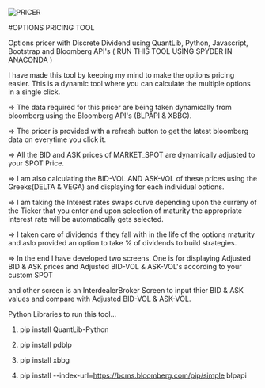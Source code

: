 ![PRICER](https://user-images.githubusercontent.com/117934424/204288605-6dc9d38e-ca63-401c-9e1f-d9a20a8c03c5.PNG)

#OPTIONS PRICING TOOL  

Options pricer with Discrete Dividend using QuantLib, Python, Javascript, Bootstrap and Bloomberg API's ( RUN THIS TOOL USING SPYDER IN ANACONDA )

I have made this tool by keeping my mind to make the options pricing easier. This is a dynamic tool where you can calculate the multiple options in a single click.

=> The data required for this pricer are being taken dynamically from bloomberg using the Bloomberg API's (BLPAPI & XBBG).

=> The pricer is provided with a refresh button to get the latest bloomberg data on everytime you click it. 

=> All the BID and ASK prices of MARKET_SPOT are dynamically adjusted to your SPOT Price. 

=> I am also calculating the BID-VOL AND ASK-VOL of these prices using the Greeks(DELTA & VEGA) and displaying for each individual options.

=> I am taking the Interest rates swaps curve depending upon the curreny of the Ticker that you enter and upon selection of maturity the appropriate interest rate will be automatically gets selected. 

=> I taken care of dividends if they fall with in the life of the options maturity and aslo provided an option to take % of dividends to build strategies.

=> In the end I have developed two screens. One is for displaying Adjusted BID & ASK prices and Adjusted BID-VOL & ASK-VOL's according to your custom SPOT 

and other screen is an InterdealerBroker Screen to input thier BID & ASK values and compare with Adjusted BID-VOL & ASK-VOL.

Python Libraries to run this tool...

1) pip install QuantLib-Python

2) pip install pdblp

3) pip install xbbg

4) pip install --index-url=https://bcms.bloomberg.com/pip/simple blpapi
